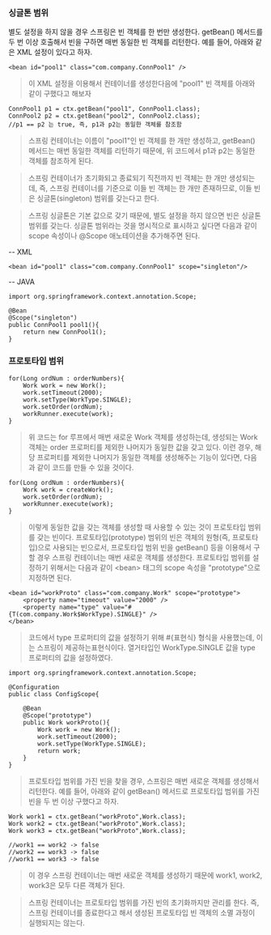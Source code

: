 ### 싱글톤 범위

별도 설정을 하지 않을 경우 스프링은 빈 객체를 한 번만 생성한다. getBean() 메서드를 두 번 이상 호출해서 빈을 구하면 매번 동일한 빈 객체를 리턴한다. 예를 들어, 아래와 같은 XML 설정이 있다고 하자.

~~~~
<bean id="pool1" class="com.company.ConnPool1" />
~~~~
> 이 XML 설정을 이용해서 컨테이너를 생성한다음에 "pool1" 빈 객체를 아래와 같이 구했다고 해보자

~~~~
ConnPool1 p1 = ctx.getBean("pool1", ConnPool1.class);
ConnPool2 p2 = ctx.getBean("pool2", ConnPool2.class);
//p1 == p2 는 true, 즉, p1과 p2는 동일한 객체를 참조함
~~~~

> 스프링 컨테이너는 이름이 "pool1"인 빈 객체를 한 개만 생성하고, getBean() 메서드는 매번 동일한 객체를 리턴하기 때문에, 위 코드에서 p1과 p2는 동일한 객체를 참조하게 된다.

> 스프링 컨테이너가 초기화되고 종료되기 직전까지 빈 객체는 한 개만 생성되는데, 즉, 스프링 컨테이너를 기준으로 이들 빈 객체는 한 개만 존재하므로, 이들 빈은 싱글톤(singleton) 범위를 갖는다고 한다.

> 스프링 싱글톤은 기본 값으로 갖기 때문에, 별도 설정을 하지 않으면 빈은 싱글톤 범위를 갖는다. 싱글톤 범위라는 것을 명시적으로 표시하고 싶다면 다음과 같이 scope 속성이나 @Scope 애노테이션을 추가해주면 된다.

-- XML
~~~~
<bean id="pool1" class="com.company.ConnPool1" scope="singleton"/>
~~~~

-- JAVA
~~~~
import org.springframework.context.annotation.Scope;

@Bean
@Scope("singleton")
public ConnPool1 pool1(){
	return new ConnPool1();
}
~~~~

### 프로토타입 범위

~~~~
for(Long ordNum : orderNumbers){
	Work work = new Work();
	work.setTimeout(2000);
	work.setType(WorkType.SINGLE);
	work.setOrder(ordNum);
	workRunner.execute(work);
}
~~~~

> 위 코드는 for 루프에서 매번 새로운 Work 객체를 생성하는데, 생성되는 Work 객체는 order 프로퍼티를 제외한 나머지가 동일한 값을 갖고 있다. 이런 경우, 해당 프로퍼티를 제외한 나머지가 동일한 객체를 생성해주는 기능이 있다면, 다음과 같이 코드를 만들 수 있을 것이다.

~~~~
for(Long ordNum : orderNumbers){
	Work work = createWork();
	work.setOrder(ordNum);
	workRunner.execute(work);
}
~~~~

> 이렇게 동일한 값을 갖는 객체를 생성할 때 사용할 수 있는 것이 프로토타입 범위를 갖는 빈이다. 프로토타입(prototype) 범위의 빈은 객체의 원형(즉, 프로토타입)으로 사용되는 빈으로서, 프로토타입 범위 빈을 getBean() 등을 이용해서 구할 경우 스프링 컨테이너는 매번 새로운 객체를 생성한다. 프로토타입 범위를 설정하기 위해서는 다음과 같이 &lt;bean&gt; 태그의 scope 속성을 "prototype"으로 지정하면 된다.

~~~~
<bean id="workProto" class="com.company.Work" scope="prototype">
	<property name="timeout" value="2000" />
	<property name="type" value="#{T(com.company.Work$WorkType).SINGLE}" />
</bean>
~~~~

> 코드에서 type 프로퍼티의 값을 설정하기 위해 #{표현식} 형식을 사용했는데, 이는 스프링이 제공하는표현식이다. 열거타입인 WorkType.SINGLE 값을 type 프로퍼티의 값을 설정하였다.

~~~~
import org.springframework.context.annotation.Scope;

@Configuration
public class ConfigScope{

	@Bean
	@Scope("prototype")
	public Work workProto(){
		Work work = new Work();
		work.setTimeout(2000);
		work.setType(WorkType.SINGLE);
		return work;
	}
}
~~~~

> 프로토타입 범위를 가진 빈을 찾을 경우, 스프링은 매번 새로운 객체를 생성해서 리턴한다. 예를 들어, 아래와 같이 getBean() 메서드로 프로토타입 범위를 가진 빈을 두 번 이상 구했다고 하자.

 ~~~~
 Work work1 = ctx.getBean("workProto",Work.class);
 Work work2 = ctx.getBean("workProto",Work.class);
 Work work3 = ctx.getBean("workProto",Work.class);
 
//work1 == work2 -> false
//work2 == work3 -> false
//work1 == work3 -> false
~~~~

> 이 경우 스프링 컨테이너는 매번 새로운 객체를 생성하기 때문에 work1, work2, work3은 모두 다른 객체가 된다.

> 스프링 컨테이너는 프로토타입 범위를 가진 빈의 초기화까지만 관리를 한다. 즉, 스프링 컨테이너를 종료한다고 해서 생성된 프로토타입 빈 객체의 소멸 과정이 실행되지는 않는다.
 